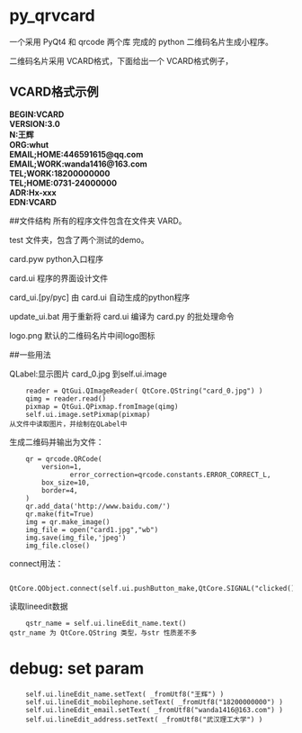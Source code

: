 # py_qrvcard

一个采用 PyQt4 和 qrcode 两个库 完成的 python 二维码名片生成小程序。

二维码名片采用 VCARD格式，下面给出一个 VCARD格式例子，

## VCARD格式示例
<b>
BEGIN:VCARD<br/>
VERSION:3.0<br/>
N:王辉 <br/>
ORG:whut <br/>
EMAIL;HOME:446591615@qq.com <br/>
EMAIL;WORK:wanda1416@163.com <br/>
TEL;WORK:18200000000 <br/>
TEL;HOME:0731-24000000 <br/>
ADR:Hx-xxx <br/>
EDN:VCARD <br/>
</b>

##文件结构
所有的程序文件包含在文件夹 VARD。

test 文件夹，包含了两个测试的demo。

card.pyw python入口程序

card.ui 程序的界面设计文件

card_ui.[py/pyc] 由 card.ui 自动生成的python程序

update_ui.bat 用于重新将 card.ui 编译为 card.py 的批处理命令

logo.png 默认的二维码名片中间logo图标




##一些用法

QLabel:显示图片 card_0.jpg 到self.ui.image 

		reader = QtGui.QImageReader( QtCore.QString("card_0.jpg") )
		qimg = reader.read()
		pixmap = QtGui.QPixmap.fromImage(qimg)
		self.ui.image.setPixmap(pixmap)
	从文件中读取图片，并绘制在QLabel中
	

生成二维码并输出为文件：

		qr = qrcode.QRCode(
			version=1,
				   error_correction=qrcode.constants.ERROR_CORRECT_L,
			box_size=10,
			border=4,
		)
		qr.add_data('http://www.baidu.com/')
		qr.make(fit=True)
		img = qr.make_image()
		img_file = open("card1.jpg","wb")
		img.save(img_file,'jpeg')
		img_file.close()

connect用法：

		QtCore.QObject.connect(self.ui.pushButton_make,QtCore.SIGNAL("clicked()"),self.onGenerateQRCode)

读取lineedit数据

		qstr_name = self.ui.lineEdit_name.text()
	qstr_name 为 QtCore.QString 类型，与str 性质差不多


# debug: set param
        self.ui.lineEdit_name.setText( _fromUtf8("王辉") )
        self.ui.lineEdit_mobilephone.setText( _fromUtf8("18200000000") )
        self.ui.lineEdit_email.setText( _fromUtf8("wanda1416@163.com") )
        self.ui.lineEdit_address.setText( _fromUtf8("武汉理工大学") )